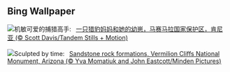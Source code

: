 ## Bing Wallpaper
![](https://www.bing.com/th?id=OHR.CheetahDay_ZH-CN5114530695_UHD.jpg&w=1000)机敏可爱的捕猎高手:&nbsp;&ensp;[一只猎豹妈妈和她的幼崽，马赛马拉国家保护区，肯尼亚 (© Scott Davis/Tandem Stills + Motion)](https://www.bing.com/th?id=OHR.CheetahDay_ZH-CN5114530695_UHD.jpg)
<br><br/>
![](https://www.bing.com/th?id=OHR.VermilionCliffs_EN-US9543863428_UHD.jpg&w=1000)Sculpted by time:&nbsp;&ensp;[Sandstone rock formations, Vermilion Cliffs National Monument, Arizona (© Yva Momatiuk and John Eastcott/Minden Pictures)](https://www.bing.com/th?id=OHR.VermilionCliffs_EN-US9543863428_UHD.jpg)
<br><br/>
